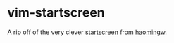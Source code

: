 # vim-startscreen

A rip off of the very clever [startscreen](https://github.com/haomingw/vim-startscreen) from [haomingw](https://github.com/haomingw).
